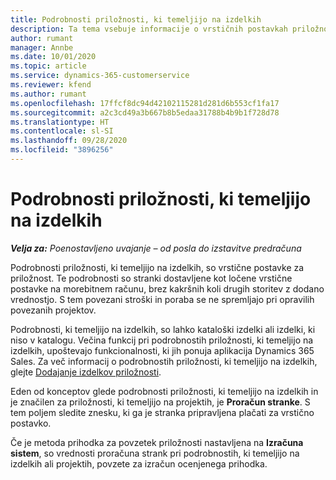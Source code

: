 ```yaml
---
title: Podrobnosti priložnosti, ki temeljijo na izdelkih
description: Ta tema vsebuje informacije o vrstičnih postavkah priložnosti, ki temeljijo na izdelkih, v storitvi Project Operations.
author: rumant
manager: Annbe
ms.date: 10/01/2020
ms.topic: article
ms.service: dynamics-365-customerservice
ms.reviewer: kfend
ms.author: rumant
ms.openlocfilehash: 17ffcf8dc94d42102115281d281d6b553cf1fa17
ms.sourcegitcommit: a2c3cd49a3b667b8b5edaa31788b4b9b1f728d78
ms.translationtype: HT
ms.contentlocale: sl-SI
ms.lasthandoff: 09/28/2020
ms.locfileid: "3896256"
---
```

# <a name="product-based-opportunity-lines"></a>Podrobnosti priložnosti, ki temeljijo na izdelkih

_**Velja za:** Poenostavljeno uvajanje – od posla do izstavitve predračuna_

Podrobnosti priložnosti, ki temeljijo na izdelkih, so vrstične postavke za priložnost. Te podrobnosti so stranki dostavljene kot ločene vrstične postavke na morebitnem računu, brez kakršnih koli drugih storitev z dodano vrednostjo. S tem povezani stroški in poraba se ne spremljajo pri opravilih povezanih projektov.

Podrobnosti, ki temeljijo na izdelkih, so lahko kataloški izdelki ali izdelki, ki niso v katalogu. Večina funkcij pri podrobnostih priložnosti, ki temeljijo na izdelkih, upoštevajo funkcionalnosti, ki jih ponuja aplikacija Dynamics 365 Sales. Za več informacij o podrobnostih priložnosti, ki temeljijo na izdelkih, glejte [Dodajanje izdelkov priložnosti](https://docs.microsoft.com/dynamics365/sales-enterprise/add-products-opportunity).

Eden od konceptov glede podrobnosti priložnosti, ki temeljijo na izdelkih in je značilen za priložnosti, ki temeljijo na projektih, je **Proračun stranke**. S tem poljem sledite znesku, ki ga je stranka pripravljena plačati za vrstično postavko.

Če je metoda prihodka za povzetek priložnosti nastavljena na **Izračuna sistem**, so vrednosti proračuna strank pri podrobnostih, ki temeljijo na izdelkih ali projektih, povzete za izračun ocenjenega prihodka.
